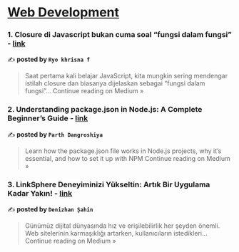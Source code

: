 
<h1><a href=https://medium.com/tag/web-development/recommended target="_blank" rel="noopener noreferrer">Web Development</a></h1>
<h3>1. Closure di Javascript bukan cuma soal “fungsi dalam fungsi” - <a href="https://medium.com/@ryokhrisnaf/closure-di-javascript-bukan-cuma-soal-fungsi-dalam-fungsi-2eefb9fc89e8?source=rss------web_development-5" target="_blank" rel="noopener noreferrer">link</a></h3>

✍️ **posted by `Ryo khrisna f`**

<blockquote>Saat pertama kali belajar JavaScript, kita mungkin sering mendengar istilah closure dan biasanya dijelaskan sebagai “fungsi dalam fungsi”…
Continue reading on Medium »</blockquote>

<h3>2. Understanding package.json in Node.js: A Complete Beginner’s Guide - <a href="https://medium.com/@parthdangroshiya/understanding-package-json-in-node-js-a-complete-beginners-guide-4692a3b28c54?source=rss------web_development-5" target="_blank" rel="noopener noreferrer">link</a></h3>

✍️ **posted by `Parth Dangroshiya`**

<blockquote>Learn how the package.json file works in Node.js projects, why it’s essential, and how to set it up with NPM
Continue reading on Medium »</blockquote>

<h3>3. LinkSphere Deneyiminizi Yükseltin: Artık Bir Uygulama Kadar Yakın! - <a href="https://medium.com/@denizhansahin/linksphere-deneyiminizi-y%C3%BCkseltin-art%C4%B1k-bir-uygulama-kadar-yak%C4%B1n-419709f2b1da?source=rss------web_development-5" target="_blank" rel="noopener noreferrer">link</a></h3>

✍️ **posted by `Denizhan Şahin`**

<blockquote>Günümüz dijital dünyasında hız ve erişilebilirlik her şeyden önemli. Web sitelerinin karmaşıklığı artarken, kullanıcıların istedikleri…
Continue reading on Medium »</blockquote>

